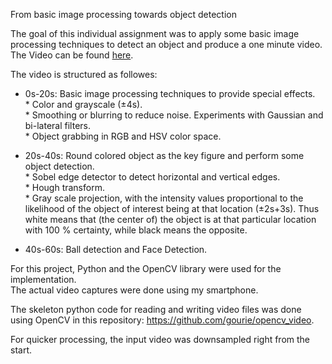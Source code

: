 From basic image processing towards object detection

The goal of this individual assignment was to apply some basic image processing techniques
to detect an object and produce a one minute video. 
The Video can be found [here]().

The video is structured as followes:  
* 0s-20s: Basic image processing techniques to provide special effects.  
      * Color and grayscale (±4s).  
      * Smoothing or blurring to reduce noise. Experiments with Gaussian and bi-lateral filters.   
      * Object grabbing in RGB and HSV color space.   

* 20s-40s: Round colored object as the key figure and perform some object detection.  
      * Sobel edge detector to detect horizontal and vertical edges.   
      * Hough transform.   
      * Gray scale projection, with the intensity values proportional to the likelihood of the object of interest being at that location (±2s+3s). Thus white means that (the center of) the object is at that particular location with 100 % certainty, while black means the opposite.

* 40s-60s: Ball detection and Face Detection.
      
For this project, Python and the OpenCV library were used for the implementation.   
The actual video captures were done using my smartphone.  

The skeleton python code for reading and writing video files was done using OpenCV in this repository: https://github.com/gourie/opencv_video.

For quicker processing, the input video was downsampled right from the start. 
